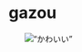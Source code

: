 # gazou


<!DOCTYPE html >
<html>
<head>
<meta charset=“utf-8” />
<title>レイラン</title>
</head>
<body>
        <img src=“https://mail.google.com/mail/u/0/?ui=2&ik=31e4d99bf9&view=att&th=15b9f12e3a3a9180&attid=0.1&disp=safe&zw” alt=“かわいい” />
</body>
</html>
